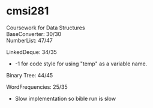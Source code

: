 # cmsi281
Coursework for Data Structures  
BaseConverter: 30/30  
NumberList: 47/47

LinkedDeque: 34/35
  * -1 for code style for using "temp" as a variable name.

Binary Tree: 44/45

WordFrequencies: 25/35
 * Slow implementation so bible run is slow
